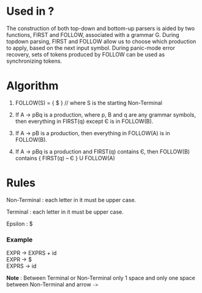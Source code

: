 # Used in ?

The construction of both top-down and bottom-up parsers is aided by two
functions, FIRST and FOLLOW, associated with a grammar G. During topdown parsing, FIRST and FOLLOW allow us to choose which production to
apply, based on the next input symbol. During panic-mode error recovery, sets
of tokens produced by FOLLOW can be used as synchronizing tokens.

# Algorithm

1. FOLLOW(S) = { $ } // where S is the starting Non-Terminal

2. If A -> pBq is a production, where p, B and q are any grammar symbols,
   then everything in FIRST(q) except Є is in FOLLOW(B).

3. If A -> pB is a production, then everything in FOLLOW(A) is in FOLLOW(B).

4. If A -> pBq is a production and FIRST(q) contains Є,
   then FOLLOW(B) contains { FIRST(q) – Є } U FOLLOW(A)

# Rules

Non-Terminal : each letter in it must be upper case.

Terminal : each letter in it must be upper case.

Epsilon : $

### Example

EXPR -> EXPRS + id  
EXPR -> $  
EXPRS -> id

**Note** : Between Terminal or Non-Terminal only 1 space and only one space between Non-Terminal and arrow `->`
